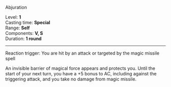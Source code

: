 Abjuration

Level: **1**   
Casting time: **Special**   
Range: **Self**   
Components: **V, S**   
Duration: **1 round**   

---

Reaction trigger: You are hit by an attack or targeted by the magic missile spell  
  
An invisible barrier of magical force appears and protects you. Until the start of your next turn, you have a +5 bonus to AC, including against the triggering attack, and you take no damage from magic missile.